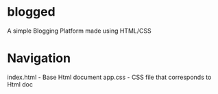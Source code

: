 # blogged
 A simple Blogging Platform made using HTML/CSS


# Navigation
index.html - Base Html document
app.css - CSS file that corresponds to Html doc
